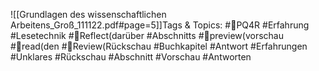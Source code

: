 
![[Grundlagen des wissenschaftlichen Arbeitens_Groß_111122.pdf#page=5]]Tags & Topics:
   #PQ4R
   #Erfahrung
   #Lesetechnik
   #Reflect(darüber
   #Abschnitts
   #preview(vorschau
   #read(den
   #Review(Rückschau
   #Buchkapitel
   #Antwort
   #Erfahrungen
   #Unklares
   #Rückschau
   #Abschnitt
   #Vorschau
   #Antworten